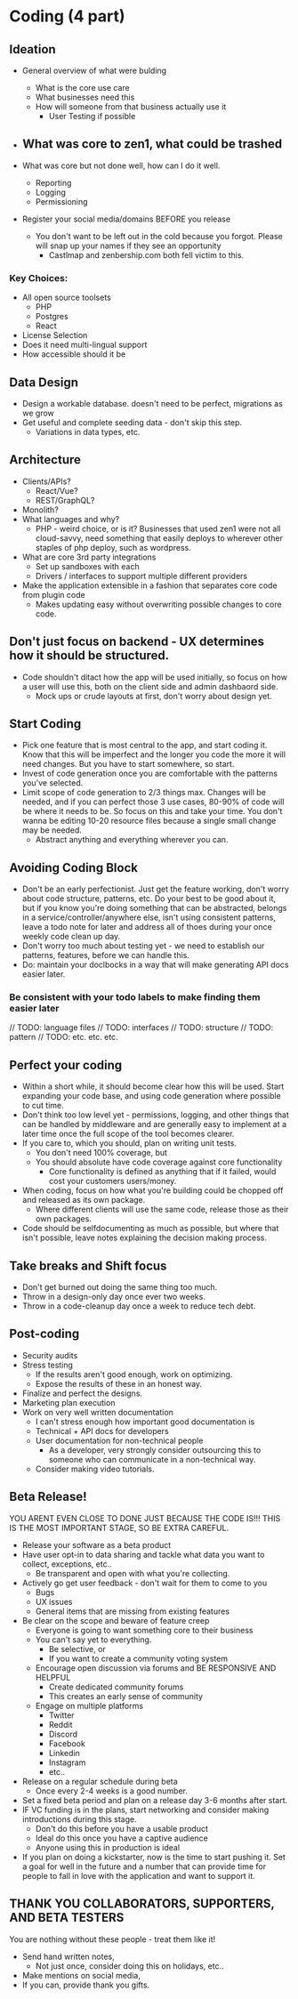 
# Coding (4 part)

## Ideation

- General overview of what were bulding
	- What is the core use care
	- What businesses need this
	- How will someone from that business actually use it
		- User Testing if possible
- What was core to zen1, what could be trashed
	- 
- What was core but not done well, how can I do it well.
	- Reporting
	- Logging
	- Permissioning

- Register your social media/domains BEFORE you release
	- You don't want to be left out in the cold because you forgot. Please will snap up your names if they see an opportunity
		- Castlmap and zenbership.com both fell victim to this.


### Key Choices:
- All open source toolsets
	- PHP
	- Postgres
	- React
- License Selection
- Does it need multi-lingual support
- How accessible should it be


## Data Design

- Design a workable database. doesn't need to be perfect, migrations as we grow
- Get useful and complete seeding data - don't skip this step.
	- Variations in data types, etc.


## Architecture

- Clients/APIs?
	- React/Vue?
	- REST/GraphQL?
- Monolith?
- What languages and why?
	- PHP - weird choice, or is it? Businesses that used zen1 were not all cloud-savvy, need something that easily deploys to wherever other staples of php deploy, such as wordpress.
- What are core 3rd party integrations
	- Set up sandboxes with each
	- Drivers / interfaces to support multiple different providers
- Make the application extensible in a fashion that separates core code from plugin code
	- Makes updating easy without overwriting possible changes to core code.


## Don't just focus on backend - UX determines how it should be structured.

- Code shouldn't ditact how the app will be used initially, so focus on how a user will use this, both on the client side and admin dashbaord side.
	- Mock ups or crude layouts at first, don't worry about design yet.


## Start Coding

- Pick one feature that is most central to the app, and start coding it. Know that this will be imperfect and the longer you code the more it will need changes. But you have to start somewhere, so start.
- Invest of code generation once you are comfortable with the patterns you've selected.
- Limit scope of code generation to 2/3 things max. Changes will be needed, and if you can perfect those 3 use cases, 80-90% of code will be where it needs to be. So focus on this and take your time. You don't wanna be editing 10-20 resource files because a single small change may be needed.
	- Abstract anything and everything wherever you can.

## Avoiding Coding Block

- Don't be an early perfectionist. Just get the feature working, don't worry about code structure, patterns, etc. Do your best to be good about it, but if you know you're doing something that can be abstracted, belongs in a service/controller/anywhere else, isn't using consistent patterns, leave a todo note for later and address all of thoes during your once weekly code clean up day.
- Don't worry too much about testing yet - we need to establish our patterns, features, before we can handle this.
- Do: maintain your doclbocks in a way that will make generating API docs easier later.


### Be consistent with your todo labels to make finding them easier later

// TODO: language files
// TODO: interfaces
// TODO: structure
// TODO: pattern
// TODO: etc. etc. etc.


## Perfect your coding

- Within a short while, it should become clear how this will be used. Start expanding your code base, and using code generation where possible to cut time.
- Don't think too low level yet - permissions, logging, and other things that can be handled by middleware and are generally easy to implement at a later time once the full scope of the tool becomes clearer.
- If you care to, which you should, plan on writing unit tests.
	- You don't need 100% coverage, but
	- You should absolute have code coverage against core functionality
		- Core functionality is defined as anything that if it failed, would cost your customers users/money.
- When coding, focus on how what you're building could be chopped off and released as its own package.
	- Where different clients will use the same code, release those as their own packages.
- Code should be selfdocumenting as much as possible, but where that isn't possible, leave notes explaining the decision making process.

## Take breaks and Shift focus

- Don't get burned out doing the same thing too much.
- Throw in a design-only day once ever two weeks.
- Throw in a code-cleanup day once a week to reduce tech debt.


## Post-coding

- Security audits
- Stress testing
	- If the results aren't good enough, work on optimizing.
	- Expose the results of these in an honest way.
- Finalize and perfect the designs.
- Marketing plan execution
- Work on very well written documentation
	- I can't stress enough how important good documentation is
	- Technical + API docs for developers
	- User documentation for non-technical people
		- As a developer, very strongly consider outsourcing this to someone who can communicate in a non-technical way.
	- Consider making video tutorials.


## Beta Release!

YOU ARENT EVEN CLOSE TO DONE JUST BECAUSE THE CODE IS!!! THIS IS THE MOST IMPORTANT STAGE, SO BE EXTRA CAREFUL.

- Release your software as a beta product
- Have user opt-in to data sharing and tackle what data you want to collect, exceptions, etc..
	- Be transparent and open with what you're collecting.
- Actively go get user feedback - don't wait for them to come to you
	- Bugs
	- UX issues
	- General items that are missing from existing features
- Be clear on the scope and beware of feature creep
	- Everyone is going to want something core to their business
	- You can't say yet to everything.
		- Be selective, or 
		- If you want to create a community voting system
	- Encourage open discussion via forums and BE RESPONSIVE AND HELPFUL
		- Create dedicated community forums
		- This creates an early sense of community
	- Engage on multiple platforms
		- Twitter
		- Reddit
		- Discord
		- Facebook
		- Linkedin
		- Instagram
		- etc..
- Release on a regular schedule during beta
	- Once every 2-4 weeks is a good number.
- Set a fixed beta period and plan on a release day 3-6 months after start.
- IF VC funding is in the plans, start networking and consider making introductions during this stage.
	- Don't do this before you have a usable product
	- Ideal do this once you have a captive audience
	- Anyone using this in production is ideal
- If you plan on doing a kickstarter, now is the time to start pushing it. Set a goal for well in the future and a number that can provide time for people to fall in love with the application and want to support it.


## THANK YOU COLLABORATORS, SUPPORTERS, AND BETA TESTERS

You are nothing without these people - treat them like it!

- Send hand written notes,
	- Not just once, consider doing this on holidays, etc..
- Make mentions on social media,
- If you can, provide thank you gifts.

